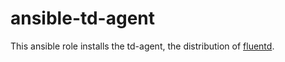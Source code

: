 # ansible-td-agent

This ansible role installs the td-agent, the distribution of [fluentd](http://fluentd.org/).

